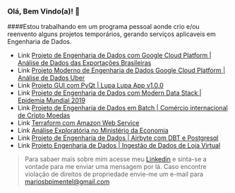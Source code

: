 ### Olá, Bem Vindo(a)! 👋

####Estou trabalhando em um programa pessoal aonde crio e/ou reenvento alguns projetos temporários, gerando serviços aplicaveis em Engenharia de Dados.

- Link <a href="https://github.com/MarioBarcelos/proj-eng-dados-comerciobr.git">Projeto de Engenharia de Dados com Google Cloud Platform | Análise de Dados das Exportações Brasileiras</a>
- Link <a href="https://github.com/MarioBarcelos/projeto-eng-dados-uber.git">Projeto Moderno de Engenharia de Dados Google Cloud Platform | Análise de Dados Uber</a>
- Link <a href="https://github.com/MarioBarcelos/LupaLupa_App.git">Projeto GUI com PyQt | Lupa Lupa App v1.0.0</a>
- Link <a href="https://github.com/MarioBarcelos/proj_epidemia_c19.git">Projeto de Engenharia de Dados com Modern Data Stack | Epidemia Mundial 2019</a>
- Link <a href="https://github.com/MarioBarcelos/proj-eng-dados-cripto.git">Projeto de Engenharia de Dados em Batch | Comércio internacional de Cripto Moedas</a>
- Link <a href="https://github.com/MarioBarcelos/job_terraform_aws.git">Terraform com Amazon Web Service</a>
- Link <a href="https://github.com/MarioBarcelos/analise-explo-comer-imp21.git">Análise Exploratória no Ministério da Economia</a>
- Link <a href="https://github.com/MarioBarcelos/job_airdbtpost.git">Projeto de Engenharia de Dados | Airbyte com DBT e Postgresql</a>
- Link <a href="https://github.com/MarioBarcelos/webscrap.git">Projeto Engenharia de Dados | Ingestão de Dados de Loja Virtual</a>

> Para sabaer mais sobre mim acesse meu <a href="https://www.linkedin.com/in/mario-barcelos/">Linkedin</a> e sinta-se a vontade para me enviar uma mensagem por lá.
Caso encontre violação de direitos de propriedade envie-me um e-mail para mariosbpimentel@gmail.com
